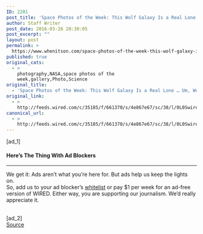 ```yaml
---
ID: 2201
post_title: 'Space Photos of the Week: This Wolf Galaxy Is a Real Lone … Um, Wolf'
author: Staff Writer
post_date: 2016-03-26 20:30:05
post_excerpt: ""
layout: post
permalink: >
  https://www.whenitson.com/space-photos-of-the-week-this-wolf-galaxy-is-a-real-lone-um-wolf/
published: true
original_cats:
  - >
    photography,NASA,space photos of the
    week,gallery,Photo,Science
original_title:
  - 'Space Photos of the Week: This Wolf Galaxy Is a Real Lone … Um, Wolf'
original_link:
  - >
    http://feeds.wired.com/c/35185/f/661370/s/4e867e67/sc/38/l/0L0Swired0N0C20A160C0A30Cspace0Ephotos0Eweek0Ewolf0Egalaxy0Ereal0Elone0Eum0Ewolf0C/story01.htm
canonical_url:
  - >
    http://feeds.wired.com/c/35185/f/661370/s/4e867e67/sc/38/l/0L0Swired0N0C20A160C0A30Cspace0Ephotos0Eweek0Ewolf0Egalaxy0Ereal0Elone0Eum0Ewolf0C/story01.htm
---
```

 [ad_1]
<br><div readability="10.659793814433">
				<h4 class="clearfix text-c">Here’s The Thing With Ad Blockers</h4>
				<hr/><p class="link-underline-sm clearfix text-c"><span class="black">We get it:</span> Ads aren’t what you’re here for. But ads help us keep the lights on. <br/>So, add us to your ad blocker’s <a href="http://www.wired.com/whitelist-wired/" class="inline-block" target="_blank" data-js="whitelist-link">whitelist</a> or pay $1 per week for an ad-free version of WIRED. Either way, you are supporting our journalism. We’d really appreciate it.</p>
			</div>
<br>[ad_2]
<br><a href="http://feeds.wired.com/c/35185/f/661370/s/4e867e67/sc/38/l/0L0Swired0N0C20A160C0A30Cspace0Ephotos0Eweek0Ewolf0Egalaxy0Ereal0Elone0Eum0Ewolf0C/story01.htm">Source </a>